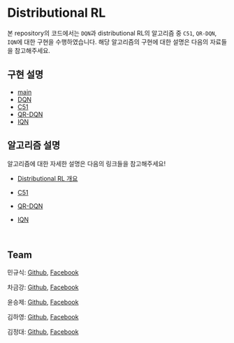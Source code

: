 # Distributional RL

본 repository의 코드에서는 `DQN`과 distributional RL의 알고리즘 중 `C51`, `QR-DQN`, `IQN`에 대한 구현을 수행하였습니다. 해당 알고리즘의 구현에 대한 설명은 다음의 자료들을 참고해주세요. 



## 구현 설명

- [main](https://github.com/reinforcement-learning-kr/distributional_rl/blob/master/Distributional_RL_code/docs/main.md)
- [DQN](https://github.com/reinforcement-learning-kr/distributional_rl/blob/master/Distributional_RL_code/docs/QRDQN.md)
- [C51](https://github.com/reinforcement-learning-kr/distributional_rl/blob/master/Distributional_RL_code/docs/C51.md)
- [QR-DQN](https://github.com/reinforcement-learning-kr/distributional_rl/blob/master/Distributional_RL_code/docs/QRDQN.md)
- [IQN](https://github.com/reinforcement-learning-kr/distributional_rl/blob/master/Distributional_RL_code/docs/IQN.md)



## 알고리즘 설명 

알고리즘에 대한 자세한 설명은 다음의 링크들을 참고해주세요!

- [Distributional RL 개요](https://reinforcement-learning-kr.github.io/2018/09/27/Distributional_intro/)

- [C51](https://reinforcement-learning-kr.github.io/2018/10/02/C51/)
- [QR-DQN](https://reinforcement-learning-kr.github.io/2018/10/22/QR-DQN/)
- [IQN](https://reinforcement-learning-kr.github.io/2018/10/30/IQN/)



<br>

## Team

민규식: [Github](https://github.com/Kyushik), [Facebook](https://www.facebook.com/kyushik.min)

차금강: [Github](https://github.com/chagmgang), [Facebook](https://www.facebook.com/profile.php?id=100002147815509)

윤승제: [Github](https://github.com/sjYoondeltar), [Facebook](https://www.facebook.com/seungje.yoon)

김하영: [Github](https://github.com/hayoung-kim), [Facebook](https://www.facebook.com/altairyoung)

김정대: [Github](https://github.com/kekmodel), [Facebook](https://www.facebook.com/kekmodel)